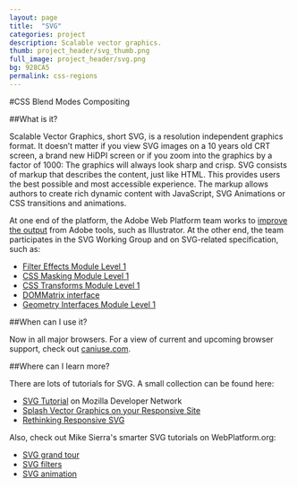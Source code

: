```yaml
---
layout: page
title:  "SVG"
categories: project
description: Scalable vector graphics.
thumb: project_header/svg_thumb.png
full_image: project_header/svg.png
bg: 928CA5
permalink: css-regions
---
```

#CSS Blend Modes Compositing

##What is it?

Scalable Vector Graphics, short SVG, is a resolution independent graphics format. It doesn’t matter if you view SVG images on a 10 years old CRT screen, a brand new HiDPI screen or if you zoom into the graphics by a factor of 1000: The graphics will always look sharp and crisp. SVG consists of markup that describes the content, just like HTML. This provides users the best possible and most accessible experience. The markup allows authors to create rich dynamic content with JavaScript, SVG Animations or CSS transitions and animations.

At one end of the platform, the Adobe Web Platform team works to [improve the output](http://blogs.adobe.com/webplatform/2014/01/27/better-svg-for-a-better-web/) from Adobe tools, such as Illustrator. At the other end, the team participates in the SVG Working Group and on SVG-related specification, such as:

  * [Filter Effects Module Level 1](http://dev.w3.org/fxtf/filters/)
  * [CSS Masking Module Level 1](http://dev.w3.org/fxtf/css-masking-1/)
  * [CSS Transforms Module Level 1](http://dev.w3.org/csswg/css-transforms/)
  * [DOMMatrix interface](http://dev.w3.org/fxtf/matrix/)
  * [Geometry Interfaces Module Level 1](http://dev.w3.org/fxtf/geometry/)

##When can I use it?

Now in all major browsers. For a view of current and upcoming browser support, check out [caniuse.com](http://caniuse.com/#search=svg).

##Where can I learn more?

There are lots of tutorials for SVG. A small collection can be found here:

  * [SVG Tutorial](https://developer.mozilla.org/en-US/docs/Web/SVG/Tutorial) on Mozilla Developer Network
  * [Splash Vector Graphics on your Responsive Site](http://www.html5rocks.com/en/tutorials/svg/mobile_fundamentals/)
  * [Rethinking Responsive SVG](http://www.smashingmagazine.com/2014/03/05/rethinking-responsive-svg/)
  
Also, check out Mike Sierra's smarter SVG tutorials on WebPlatform.org:

  * [SVG grand tour](http://docs.webplatform.org/wiki/svg/tutorials/smarter_svg_overview)
  * [SVG filters](http://docs.webplatform.org/wiki/svg/tutorials/smarter_svg_filters)
  * [SVG animation](http://docs.webplatform.org/wiki/svg/tutorials/smarter_svg_animation)